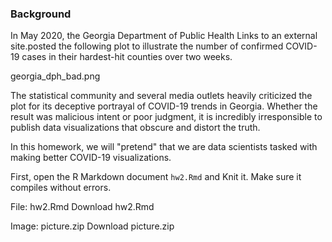 ### Background

In May 2020, the Georgia Department of Public Health Links to an external site.posted the following plot to illustrate the number of confirmed COVID-19 cases in their hardest-hit counties over two weeks. 

georgia_dph_bad.png


The statistical community and several media outlets heavily criticized the plot for its deceptive portrayal of COVID-19 trends in Georgia. Whether the result was malicious intent or poor judgment, it is incredibly irresponsible to publish data visualizations that obscure and distort the truth. 

In this homework, we will "pretend" that we are data scientists tasked with making better COVID-19 visualizations. 

First, open the R Markdown document `hw2.Rmd` and Knit it. Make sure it compiles without errors.

File: hw2.Rmd Download hw2.Rmd 

Image: picture.zip
Download picture.zip 
